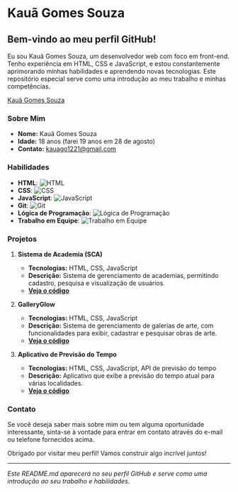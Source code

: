 # Kauã Gomes Souza

## Bem-vindo ao meu perfil GitHub!

Eu sou Kauã Gomes Souza, um desenvolvedor web com foco em front-end. Tenho experiência em HTML, CSS e JavaScript, e estou constantemente aprimorando minhas habilidades e aprendendo novas tecnologias. Este repositório especial serve como uma introdução ao meu trabalho e minhas competências.

[Kauã Gomes Souza](https://portifoliocomkauadeveloper.netlify.app/img/my.jpg) 

### Sobre Mim
- **Nome:** Kauã Gomes Souza
- **Idade:** 18 anos (farei 19 anos em 28 de agosto)
- **Contato:** [kauago1221@gmail.com](mailto:kauago1221@gmail.com)


### Habilidades
- **HTML**: ![HTML](https://progress-bar.dev/90)
- **CSS**: ![CSS](https://progress-bar.dev/80)
- **JavaScript**: ![JavaScript](https://progress-bar.dev/75)
- **Git**: ![Git](https://progress-bar.dev/70)
- **Lógica de Programação**: ![Lógica de Programação](https://progress-bar.dev/85)
- **Trabalho em Equipe**: ![Trabalho em Equipe](https://progress-bar.dev/80)

### Projetos
1. **Sistema de Academia (SCA)**
   - **Tecnologias:** HTML, CSS, JavaScript
   - **Descrição:** Sistema de gerenciamento de academias, permitindo cadastro, pesquisa e visualização de usuários.
   - **[Veja o código](https://github.com/kauago/SCA-Sistema-De-Gerenciamento-para-Acdemia)**

2. **GalleryGlow**
   - **Tecnologias:** HTML, CSS, JavaScript
   - **Descrição:** Sistema de gerenciamento de galerias de arte, com funcionalidades para exibir, cadastrar e pesquisar obras de arte.
   - **[Veja o código](https://github.com/kauago/GalleryGlow)**

3. **Aplicativo de Previsão do Tempo**
   - **Tecnologias:** HTML, CSS, JavaScript, API de previsão do tempo
   - **Descrição:** Aplicativo que exibe a previsão do tempo atual para várias localidades.
   - **[Veja o código](https://github.com/kauago/AppPrevisaoDoTempo)**

### Contato
Se você deseja saber mais sobre mim ou tem alguma oportunidade interessante, sinta-se à vontade para entrar em contato através do e-mail ou telefone fornecidos acima.

Obrigado por visitar meu perfil! Vamos construir algo incrível juntos!

---

*Este README.md aparecerá no seu perfil GitHub e serve como uma introdução ao seu trabalho e habilidades.*

